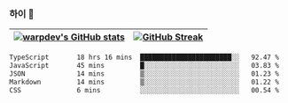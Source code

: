 
### 하이 👋
[![warpdev's GitHub stats](https://github-readme-stats.vercel.app/api?username=warpdev&show_icons=true&theme=vue-dark)](#) |[![GitHub Streak](https://github-readme-streak-stats.herokuapp.com/?user=warpdev&theme=dark)](#)
--- | --- |
<!--START_SECTION:waka-->

```txt
TypeScript       18 hrs 16 mins  ███████████████████████░░   92.47 %
JavaScript       45 mins         █░░░░░░░░░░░░░░░░░░░░░░░░   03.83 %
JSON             14 mins         ▒░░░░░░░░░░░░░░░░░░░░░░░░   01.23 %
Markdown         14 mins         ▒░░░░░░░░░░░░░░░░░░░░░░░░   01.22 %
CSS              6 mins          ░░░░░░░░░░░░░░░░░░░░░░░░░   00.54 %
```

<!--END_SECTION:waka-->

<!--
**warpdev/warpdev** is a ✨ _special_ ✨ repository because its `README.md` (this file) appears on your GitHub profile.

Here are some ideas to get you started:

- 🔭 I’m currently working on ...
- 🌱 I’m currently learning ...
- 👯 I’m looking to collaborate on ...
- 🤔 I’m looking for help with ...
- 💬 Ask me about ...
- 📫 How to reach me: ...
- 😄 Pronouns: ...
- ⚡ Fun fact: ...
-->
